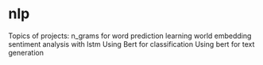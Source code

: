 # nlp
Topics of projects:
       n_grams for word prediction
       learning world embedding 
       sentiment analysis with lstm
       Using Bert for classification
       Using bert for text generation
       
    
